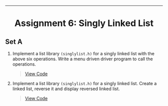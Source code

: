 ***
<h1 align = "center">Assignment 6: Singly Linked List</h1>

<h2 align = "left">Set A</h2>

1. Implement a list library `(singlylist.h)` for a singly linked list with the above six operations. Write a menu driven driver program to call the operations.
    > [View Code](Set-A/Q1.c)
2. Implement a list library `(singlylist.h)` for a singly linked list. Create a linked list, reverse it and display reversed linked list.
    > [View Code](Set-A/Q2.c)